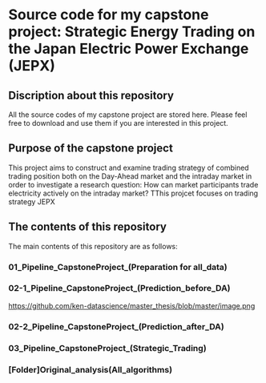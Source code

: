# Source code for my capstone project: Strategic Energy Trading on the Japan Electric Power Exchange (JEPX)

## Discription about this repository
All the source codes of my capstone project are stored here. Please feel free to download and use them if you are interested in this project.

## Purpose of the capstone project
This project aims to construct and examine trading strategy of combined trading position both on the Day-Ahead market and the intraday market in order to investigate a research question: How can market participants trade electricity actively on the intraday market? TThis projcet focuses on trading strategy JEPX

## The contents of this repository
The main contents of this repository are as follows:

### 01_Pipeline_CapstoneProject_(Preparation for all_data)


### 02-1_Pipeline_CapstoneProject_(Prediction_before_DA)
https://github.com/ken-datascience/master_thesis/blob/master/image.png

### 02-2_Pipeline_CapstoneProject_(Prediction_after_DA)


### 03_Pipeline_CapstoneProject_(Strategic_Trading)


### [Folder]Original_analysis(All_algorithms)
